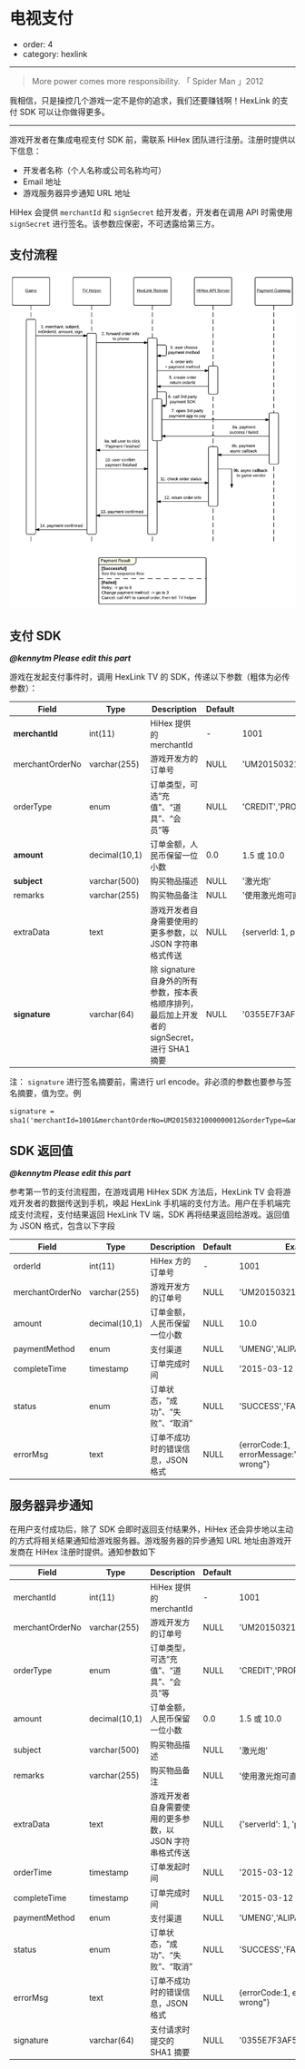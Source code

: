 # 电视支付

- order: 4
- category: hexlink

---

> More power comes more responsibility. 「 Spider Man 」2012

我相信，只是操控几个游戏一定不是你的追求，我们还要赚钱啊！HexLink 的支付 SDK 可以让你做得更多。

---

游戏开发者在集成电视支付 SDK 前，需联系 HiHex 团队进行注册。注册时提供以下信息：

- 开发者名称（个人名称或公司名称均可）
- Email 地址
- 游戏服务器异步通知 URL 地址

HiHex 会提供 `merchantId` 和 `signSecret` 给开发者，开发者在调用 API 时需使用 `signSecret` 进行签名。该参数应保密，不可透露给第三方。

## 支付流程

![payment_image](../static/payment-workflow.png)

## 支付 SDK

_**@kennytm Please edit this part**_

游戏在发起支付事件时，调用 HexLink TV 的 SDK，传递以下参数（粗体为必传参数）：


| Field              | Type           | Description                       | Default | Example                    |
|--------------------|----------------|-----------------------------------|---------|----------------------------|
| **merchantId**   | int(11)        | HiHex 提供的 merchantId            | -       | 1001                       |
| merchantOrderNo    | varchar(255)   | 游戏开发方的订单号                   | NULL    | 'UM20150321000000012'      |
| orderType          | enum           | 订单类型，可选“充值”、“道具”、“会员”等 | NULL    | 'CREDIT','PROP','VIP'      |
| **amount**       | decimal(10,1)  | 订单金额，人民币保留一位小数           | 0.0     | 1.5 或 10.0                |
| **subject**      | varchar(500)   | 购买物品描述                        | NULL    | '激光炮'                    |
| remarks            | varchar(255)   | 购买物品备注                        | NULL    | '使用激光炮可直接摧毁敌方坦克'  |
| extraData          | text           | 游戏开发者自身需要使用的更多参数，以 JSON 字符串格式传送 | NULL    | {serverId: 1, productName: 'smTank'} |
| **signature**    | varchar(64)    | 除 signature 自身外的所有参数，按本表格顺序排列，最后加上开发者的 signSecret，进行 SHA1 摘要 | NULL    | '0355E7F3AF50A06B31B108C8D5EF8A1'|

注： `signature` 进行签名摘要前，需进行 url encode。非必须的参数也要参与签名摘要，值为空。例

	signature = sha1('merchantId=1001&merchantOrderNo=UM20150321000000012&orderType=&amount=10&subject=%E6%BF%80%E5%85%89%E7%82%AE&remarks=%E4%BD%BF%E7%94%A8%E6%BF%80%E5%85%89%E7%82%AE%E5%8F%AF%E7%9B%B4%E6%8E%A5%E6%91%A7%E6%AF%81%E6%95%8C%E6%96%B9%E5%9D%A6%E5%85%8B&extraData=%7BserverId%3A+1%2C+productName%3A+%27test%27%7D&signSecret=test');
 
## SDK 返回值 

_**@kennytm Please edit this part**_

参考第一节的支付流程图，在游戏调用 HiHex SDK 方法后，HexLink TV 会将游戏开发者的数据传送到手机，唤起 HexLink 手机端的支付方法。用户在手机端完成支付流程，支付结果返回 HexLink TV 端，SDK 再将结果返回给游戏。返回值为 JSON 格式，包含以下字段


| Field              | Type           | Description                       | Default | Example                    |
|--------------------|----------------|-----------------------------------|---------|----------------------------|
| orderId            | int(11)        | HiHex 方的订单号                    | -       | 1001                       |
| merchantOrderNo    | varchar(255)   | 游戏开发方的订单号                   | NULL    | 'UM20150321000000012'      |
| amount             | decimal(10,1)  | 订单金额，人民币保留一位小数           | NULL    | 10.0                       |
| paymentMethod      | enum           | 支付渠道                           | NULL    | 'UMENG','ALIPAY','WECHAT'   |
| completeTime       | timestamp      | 订单完成时间                        | NULL    | '2015-03-12 12:34:53'      |
| status             | enum           | 订单状态，“成功”、“失败”、“取消”      | NULL    | 'SUCCESS','FAILED','CANCELED'      |
| errorMsg           | text           | 订单不成功时的错误信息，JSON 格式      | NULL    | {errorCode:1, errorMessage:"something wrong"}   |


## 服务器异步通知

在用户支付成功后，除了 SDK 会即时返回支付结果外，HiHex 还会异步地以主动的方式将相关结果通知给游戏服务器。游戏服务器的异步通知 URL 地址由游戏开发商在 HiHex 注册时提供。通知参数如下

| Field              | Type           | Description                       | Default | Example                    |
|--------------------|----------------|-----------------------------------|---------|----------------------------|
| merchantId         | int(11)        | HiHex 提供的 merchantId            | -       | 1001                       |
| merchantOrderNo    | varchar(255)   | 游戏开发方的订单号                   | NULL    | 'UM20150321000000012'      |
| orderType          | enum           | 订单类型，可选“充值”、“道具”、“会员”等 | NULL    | 'CREDIT','PROP','VIP'      |
| amount             | decimal(10,1)  | 订单金额，人民币保留一位小数           | 0.0     | 1.5 或 10.0                |
| subject            | varchar(500)   | 购买物品描述                        | NULL    | '激光炮'                    |
| remarks            | varchar(255)   | 购买物品备注                        | NULL    | '使用激光炮可直接摧毁敌方坦克'  |
| extraData          | text           | 游戏开发者自身需要使用的更多参数，以 JSON 字符串格式传送 | NULL    | {'serverId': 1, 'productName': 'smTank'} |
| orderTime          | timestamp      | 订单发起时间                        | NULL    | '2015-03-12 12:34:53'      |
| completeTime       | timestamp      | 订单完成时间                        | NULL    | '2015-03-12 12:34:53'      |
| paymentMethod      | enum           | 支付渠道                           | NULL    | 'UMENG','ALIPAY','WECHAT'  |
| status             | enum           | 订单状态，“成功”、“失败”、“取消”      | NULL    | 'SUCCESS','FAILED','CANCELED'      |
| errorMsg           | text           | 订单不成功时的错误信息，JSON 格式      | NULL    | {errorCode:1, errorMessage:"something wrong"}   |
| signature          | varchar(64)    | 支付请求时提交的 SHA1 摘要 | NULL    | '0355E7F3AF50A06B31B108C8D5EF8A1'|

